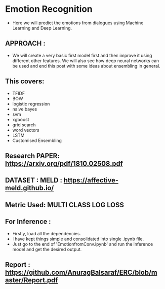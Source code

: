 # Emotion Recognition
- Here we will predict the emotions from dialogues using Machine Learning and Deep Learning.


## APPROACH :

- We will create a very basic first model first and then improve it using different other features. We will also see how deep neural networks can be used and end this post with some ideas about ensembling in general.

## This covers:
- TFIDF
- BOW
- logistic regression
- naive bayes
- svm
- xgboost
- grid search
- word vectors
- LSTM
- Customised Ensembling

## Research PAPER: https://arxiv.org/pdf/1810.02508.pdf

## DATASET : MELD : https://affective-meld.github.io/

## Metric Used: MULTI CLASS LOG LOSS

## For Inference : 

- Firstly, load all the dependencies.
- I have kept things simple and consolidated into single .ipynb file. 
- Just go to the end of 'EmotionfromConv.ipynb' and run the Inference model and get the desired output.

## Report  : https://github.com/AnuragBalsaraf/ERC/blob/master/Report.pdf
